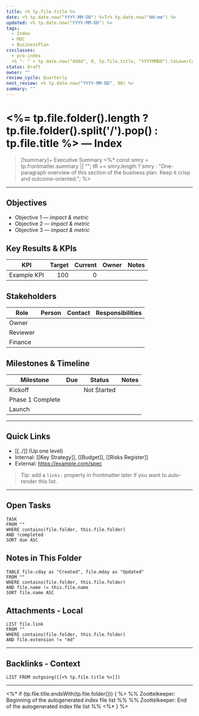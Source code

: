 ```yaml
---
title: <% tp.file.title %>
date: <% tp.date.now("YYYY-MM-DD") %>T<% tp.date.now("HH:mm") %>
updated: <% tp.date.now("YYYY-MM-DD") %>
tags:
  - Index
  - MOC
  - BusinessPlan
cssclasses:
  - pro-index
  <% "- " + tp.date.now("dddd", 0, tp.file.title, "YYYYMMDD").toLowerCase() %>
status: Draft
owner: ""
review_cycle: Quarterly
next_review: <% tp.date.now("YYYY-MM-DD", 90) %>
summary: ""
---
```


# <%= tp.file.folder().length ? tp.file.folder().split('/').pop() : tp.file.title %> — Index

> [!summary]+ Executive Summary
> <%* 
const smry = tp.frontmatter.summary || "";
tR += smry.length ? smry : "One-paragraph overview of this section of the business plan. Keep it crisp and outcome-oriented."; 
%>

---

## Objectives
- Objective 1 — *impact & metric*
- Objective 2 — *impact & metric*
- Objective 3 — *impact & metric*

## Key Results & KPIs
| KPI | Target | Current | Owner | Notes |
|---|---:|---:|---|---|
| Example KPI | 100 | 0 |  |  |

## Stakeholders
| Role | Person | Contact | Responsibilities |
|---|---|---|---|
| Owner |  |  |  |
| Reviewer |  |  |  |
| Finance |  |  |  |

## Milestones & Timeline
| Milestone | Due | Status | Notes |
|---|---:|---|---|
| Kickoff |  | Not Started |  |
| Phase 1 Complete |  |  |  |
| Launch |  |  |  |

---

## Quick Links
- [[../]] (Up one level)
- Internal: [[Key Strategy]], [[Budget]], [[Risks Register]]
- External: <https://example.com/spec>  
> Tip: add a `links:` property in frontmatter later if you want to auto-render this list.

---

## Open Tasks
```dataview
TASK
FROM ""
WHERE contains(file.folder, this.file.folder)
AND !completed
SORT due ASC
````

## Notes in This Folder

```dataview
TABLE file.cday as "Created", file.mday as "Updated"
FROM ""
WHERE contains(file.folder, this.file.folder)
AND file.name != this.file.name
SORT file.name ASC
```

## Attachments - Local

```dataview
LIST file.link
FROM ""
WHERE contains(file.folder, this.file.folder)
AND file.extension != "md"
```

---

## Backlinks - Context

```dataview
LIST FROM outgoing([[<% tp.file.title %>]])
```

---

<%* if (tp.file.title.endsWith(tp.file.folder())) { %>
%% Zoottelkeeper: Beginning of the autogenerated index file list  %%
%% Zoottelkeeper: End of the autogenerated index file list  %%
<%* } %>